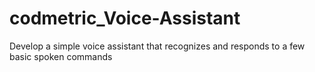 # codmetric_Voice-Assistant
Develop a simple voice assistant that recognizes and responds to a few basic spoken commands
